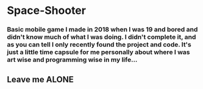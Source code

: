 # Space-Shooter


### Basic mobile game I made in 2018 when I was 19 and bored and didn't know much of what I was doing. I didn't complete it, and as you can tell I only recently found the project and code. It's just a little time capsule for me personally about where I was art wise and programming wise in my life...


## Leave me ALONE

